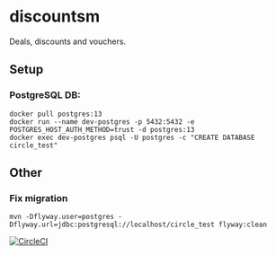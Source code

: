 # discountsm

Deals, discounts and vouchers.

## Setup

### PostgreSQL DB:

```
docker pull postgres:13 
docker run --name dev-postgres -p 5432:5432 -e POSTGRES_HOST_AUTH_METHOD=trust -d postgres:13 
docker exec dev-postgres psql -U postgres -c "CREATE DATABASE circle_test"
```

## Other

### Fix migration

```
mvn -Dflyway.user=postgres -Dflyway.url=jdbc:postgresql://localhost/circle_test flyway:clean
```

[![CircleCI](https://circleci.com/gh/pl4za/discountsm.svg?style=shield&circle-token=84d6308b028d53b580577374a553049c3b831af3)](https://app.circleci.com/pipelines/github/pl4za/discountsm)
